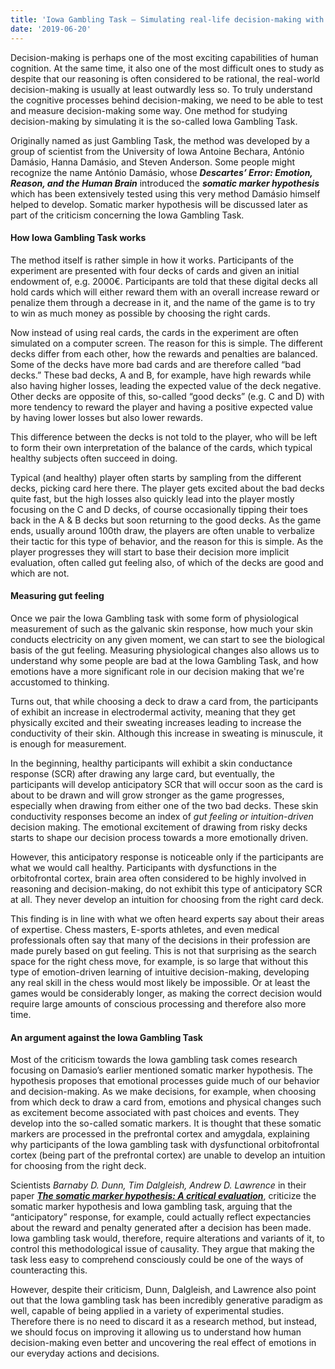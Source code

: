 ```yaml
---
title: 'Iowa Gambling Task – Simulating real-life decision-making with card games'
date: '2019-06-20'
---
```


Decision-making is perhaps one of the most exciting capabilities of human cognition. At the same time, it also one of the most difficult ones to study as despite that our reasoning is often considered to be rational, the real-world decision-making is usually at least outwardly less so. To truly understand the cognitive processes behind decision-making, we need to be able to test and measure decision-making some way. One method for studying decision-making by simulating it is the so-called Iowa Gambling Task.

Originally named as just Gambling Task, the method was developed by a group of scientist from the University of Iowa Antoine Bechara, António Damásio, Hanna Damásio, and Steven Anderson. Some people might recognize the name António Damásio, whose **_Descartes’ Error: Emotion, Reason, and the Human Brain_** introduced the **_somatic marker hypothesis_** which has been extensively tested using this very method Damásio himself helped to develop. Somatic marker hypothesis will be discussed later as part of the criticism concerning the Iowa Gambling Task.

#### How Iowa Gambling Task works

The method itself is rather simple in how it works. Participants of the experiment are presented with four decks of cards and given an initial endowment of, e.g. 2000€. Participants are told that these digital decks all hold cards which will either reward them with an overall increase reward or penalize them through a decrease in it, and the name of the game is to try to win as much money as possible by choosing the right cards.

Now instead of using real cards, the cards in the experiment are often simulated on a computer screen. The reason for this is simple. The different decks differ from each other, how the rewards and penalties are balanced. Some of the decks have more bad cards and are therefore called “bad decks.” These bad decks, A and B, for example, have high rewards while also having higher losses, leading the expected value of the deck negative. Other decks are opposite of this, so-called “good decks” (e.g. C and D) with more tendency to reward the player and having a positive expected value by having lower losses but also lower rewards.

This difference between the decks is not told to the player, who will be left to form their own interpretation of the balance of the cards, which typical healthy subjects often succeed in doing.

Typical (and healthy) player often starts by sampling from the different decks, picking card here there. The player gets excited about the bad decks quite fast, but the high losses also quickly lead into the player mostly focusing on the C and D decks, of course occasionally tipping their toes back in the A & B decks but soon returning to the good decks. As the game ends, usually around 100th draw, the players are often unable to verbalize their tactic for this type of behavior, and the reason for this is simple. As the player progresses they will start to base their decision more implicit evaluation, often called gut feeling also, of which of the decks are good and which are not.

#### Measuring gut feeling

Once we pair the Iowa Gambling task with some form of physiological measurement of such as the galvanic skin response, how much your skin conducts electricity on any given moment, we can start to see the biological basis of the gut feeling. Measuring physiological changes also allows us to understand why some people are bad at the Iowa Gambling Task, and how emotions have a more significant role in our decision making that we're accustomed to thinking.

Turns out, that while choosing a deck to draw a card from, the participants of exhibit an increase in electrodermal activity, meaning that they get physically excited and their sweating increases leading to increase the conductivity of their skin. Although this increase in sweating is minuscule, it is enough for measurement.

In the beginning, healthy participants will exhibit a skin conductance response (SCR) after drawing any large card, but eventually, the participants will develop anticipatory SCR that will occur soon as the card is about to be drawn and will grow stronger as the game progresses, especially when drawing from either one of the two bad decks. These skin conductivity responses become an index of _gut feeling or intuition-driven_ decision making. The emotional excitement of drawing from risky decks starts to shape our decision process towards a more emotionally driven.

However, this anticipatory response is noticeable only if the participants are what we would call healthy. Participants with dysfunctions in the orbitofrontal cortex, brain area often considered to be highly involved in reasoning and decision-making, do not exhibit this type of anticipatory SCR at all. They never develop an intuition for choosing from the right card deck.

This finding is in line with what we often heard experts say about their areas of expertise. Chess masters, E-sports athletes, and even medical professionals often say that many of the decisions in their profession are made purely based on gut feeling. This is not that surprising as the search space for the right chess move, for example, is so large that without this type of emotion-driven learning of intuitive decision-making, developing any real skill in the chess would most likely be impossible. Or at least the games would be considerably longer, as making the correct decision would require large amounts of conscious processing and therefore also more time.

#### An argument against the Iowa Gambling Task

Most of the criticism towards the Iowa gambling task comes research focusing on Damasio’s earlier mentioned somatic marker hypothesis. The hypothesis proposes that emotional processes guide much of our behavior and decision-making. As we make decisions, for example, when choosing from which deck to draw a card from, emotions and physical changes such as excitement become associated with past choices and events. They develop into the so-called somatic markers. It is thought that these somatic markers are processed in the prefrontal cortex and amygdala, explaining why participants of the Iowa gambling task with dysfunctional orbitofrontal cortex (being part of the prefrontal cortex) are unable to develop an intuition for choosing from the right deck.

Scientists _Barnaby D. Dunn, Tim Dalgleish, Andrew D. Lawrence_ in their paper [**_The somatic marker hypothesis: A critical evaluation_**](https://www.sciencedirect.com/science/article/pii/S0149763405001053), criticize the somatic marker hypothesis and Iowa gambling task, arguing that the “anticipatory” response, for example, could actually reflect expectancies about the reward and penalty generated after a decision has been made. Iowa gambling task would, therefore, require alterations and variants of it, to control this methodological issue of causality. They argue that making the task less easy to comprehend consciously could be one of the ways of counteracting this.

However, despite their criticism, Dunn, Dalgleish, and Lawrence also point out that the Iowa gambling task has been incredibly generative paradigm as well, capable of being applied in a variety of experimental studies. Therefore there is no need to discard it as a research method, but instead, we should focus on improving it allowing us to understand how human decision-making even better and uncovering the real effect of emotions in our everyday actions and decisions.
